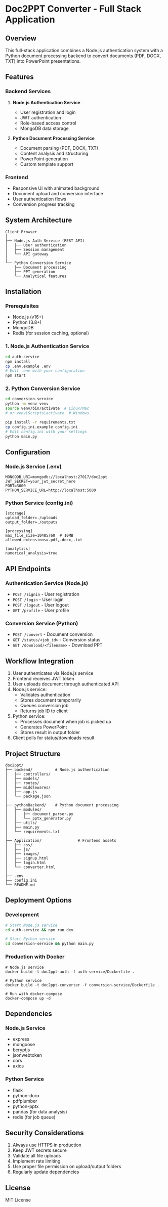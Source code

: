 # Doc2PPT Converter - Full Stack Application

## Overview

This full-stack application combines a Node.js authentication system with a Python document processing backend to convert documents (PDF, DOCX, TXT) into PowerPoint presentations.

## Features

### Backend Services
1. **Node.js Authentication Service**
   - User registration and login
   - JWT authentication
   - Role-based access control
   - MongoDB data storage

2. **Python Document Processing Service**
   - Document parsing (PDF, DOCX, TXT)
   - Content analysis and structuring
   - PowerPoint generation
   - Custom template support

### Frontend
- Responsive UI with animated background
- Document upload and conversion interface
- User authentication flows
- Conversion progress tracking

## System Architecture

```
Client Browser
│
├── Node.js Auth Service (REST API)
│   ├── User authentication
│   ├── Session management
│   └── API gateway
│
└── Python Conversion Service
    ├── Document processing
    ├── PPT generation
    └── Analytical features
```

## Installation

### Prerequisites
- Node.js (v16+)
- Python (3.8+)
- MongoDB
- Redis (for session caching, optional)

### 1. Node.js Authentication Service

```bash
cd auth-service
npm install
cp .env.example .env
# Edit .env with your configuration
npm start
```

### 2. Python Conversion Service

```bash
cd conversion-service
python -m venv venv
source venv/bin/activate  # Linux/Mac
# or venv\Scripts\activate  # Windows

pip install -r requirements.txt
cp config.ini.example config.ini
# Edit config.ini with your settings
python main.py
```

## Configuration

### Node.js Service (.env)
```
MONGODB_URI=mongodb://localhost:27017/doc2ppt
JWT_SECRET=your_jwt_secret_here
PORT=3000
PYTHON_SERVICE_URL=http://localhost:5000
```

### Python Service (config.ini)
```
[storage]
upload_folder=./uploads
output_folder=./outputs

[processing]
max_file_size=10485760  # 10MB
allowed_extensions=.pdf,.docx,.txt

[analytics]
numerical_analysis=true
```

## API Endpoints

### Authentication Service (Node.js)
- `POST /signin` - User registration
- `POST /login` - User login
- `POST /logout` - User logout
- `GET /profile` - User profile

### Conversion Service (Python)
- `POST /convert` - Document conversion
- `GET /status/<job_id>` - Conversion status
- `GET /download/<filename>` - Download PPT

## Workflow Integration

1. User authenticates via Node.js service
2. Frontend receives JWT token
3. User uploads document through authenticated API
4. Node.js service:
   - Validates authentication
   - Stores document temporarily
   - Queues conversion job
   - Returns job ID to client
5. Python service:
   - Processes document when job is picked up
   - Generates PowerPoint
   - Stores result in output folder
6. Client polls for status/downloads result

## Project Structure

```
doc2ppt/
├── backend/          # Node.js authentication
│   ├── controllers/
│   ├── models/
│   ├── routes/
│   ├── middlewares/
│   ├── app.js
│   └── package.json
│
├── pythonBackend/    # Python document processing
│   ├── modules/
│   │   ├── document_parser.py
│   │   └── pptx_generator.py
│   ├── utils/
│   ├── main.py
│   └── requirements.txt
│
├── Application/                # Frontend assets
│   ├── css/
│   ├── js/
│   ├── images/
│   ├── signup.html
│   ├── login.html
│   └── converter.html
│
├── .env
├── config.ini
└── README.md
```

## Deployment Options

### Development
```bash
# Start Node.js service
cd auth-service && npm run dev

# Start Python service
cd conversion-service && python main.py
```

### Production with Docker
```docker
# Node.js service
docker build -t doc2ppt-auth -f auth-service/Dockerfile .

# Python service
docker build -t doc2ppt-converter -f conversion-service/Dockerfile .

# Run with docker-compose
docker-compose up -d
```

## Dependencies

### Node.js Service
- express
- mongoose
- bcryptjs
- jsonwebtoken
- cors
- axios

### Python Service
- flask
- python-docx
- pdfplumber
- python-pptx
- pandas (for data analysis)
- redis (for job queue)

## Security Considerations

1. Always use HTTPS in production
2. Keep JWT secrets secure
3. Validate all file uploads
4. Implement rate limiting
5. Use proper file permission on upload/output folders
6. Regularly update dependencies

## License

MIT License

